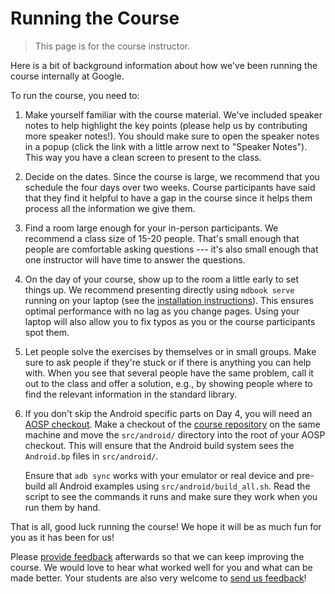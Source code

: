 # Running the Course

> This page is for the course instructor.

Here is a bit of background information about how we've been running the course
internally at Google.

To run the course, you need to:

1. Make yourself familiar with the course material. We've included speaker notes
   to help highlight the key points (please help us by
   contributing more speaker notes!). You should make sure to open the speaker
   notes in a popup (click the link with a little arrow next to "Speaker
   Notes"). This way you have a clean screen to present to the class.

2. Decide on the dates. Since the course is large, we recommend that you
   schedule the four days over two weeks. Course participants have said that
   they find it helpful to have a gap in the course since it helps them process
   all the information we give them.

3. Find a room large enough for your in-person participants. We recommend a
   class size of 15-20 people. That's small enough that people are comfortable
   asking questions --- it's also small enough that one instructor will have
   time to answer the questions.

4. On the day of your course, show up to the room a little early to set things
   up. We recommend presenting directly using `mdbook serve` running on your
   laptop (see the [installation instructions][5]). This ensures optimal performance with no lag as you change pages.
   Using your laptop will also allow you to fix typos as you or the course
   participants spot them.

5. Let people solve the exercises by themselves or in small groups. Make sure to
   ask people if they're stuck or if there is anything you can help with. When
   you see that several people have the same problem, call it out to the class
   and offer a solution, e.g., by showing people where to find the relevant
   information in the standard library.

6. If you don't skip the Android specific parts on Day 4, you will need an [AOSP
   checkout][1]. Make a checkout of the [course repository][2] on the same
   machine and move the `src/android/` directory into the root of your AOSP
   checkout. This will ensure that the Android build system sees the
   `Android.bp` files in `src/android/`.

   Ensure that `adb sync` works with your emulator or real device and pre-build
   all Android examples using `src/android/build_all.sh`. Read the script to see
   the commands it runs and make sure they work when you run them by hand.

That is all, good luck running the course! We hope it will be as much fun for
you as it has been for us!

Please [provide feedback][3] afterwards so that we can keep improving the
course. We would love to hear what worked well for you and what can be made
better. Your students are also very welcome to [send us feedback][4]!

[1]: https://source.android.com/docs/setup/download/downloading
[2]: https://github.com/google/comprehensive-rust
[3]: https://github.com/google/comprehensive-rust/discussions/86
[4]: https://github.com/google/comprehensive-rust/discussions/100
[5]: https://github.com/google/comprehensive-rust#building
